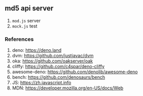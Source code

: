 ## md5 api server

1. `mod.js` server
1. `mock.js` test

### References

1. deno: https://deno.land
1. dvm: https://github.com/justjavac/dvm
1. oka: https://github.com/oakserver/oak
1. cliffy: https://github.com/c4spar/deno-cliffy
1. awesome-deno: https://github.com/denolib/awesome-deno
2. bench: https://github.com/denosaurs/bench
2. JS: https://zh.javascript.info
3. MDN: https://developer.mozilla.org/en-US/docs/Web
